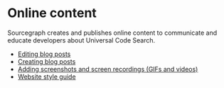 # Online content

Sourcegraph creates and publishes online content to communicate and educate developers about Universal Code Search.

- [Editing blog posts](editing_blog_posts.md)
- [Creating blog posts](https://github.com/sourcegraph/about#adding-a-blog-post)
- [Adding screenshots and screen recordings (GIFs and videos)](adding_screenshots_screen_recording.md)
- [Website style guide](website_style_guide.md)
